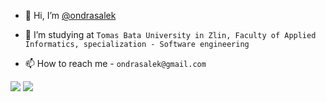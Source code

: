 - 👋 Hi, I’m [@ondrasalek](https://github.com/ondrasalek)
<!-- - 👀 I’m interested in `Web applications, Multiplatform programming...` -->
- 🌱 I’m studying at `Tomas Bata University in Zlin, Faculty of Applied Informatics, specialization - Software engineering`
<!---- 
🌱 I’m currently learning `Python` & `JS`
- 💞️ I’m looking to collaborate on `Frontend WEB Applications...`
  --->
- 📫 How to reach me - `ondrasalek@gmail.com`

![](https://komarev.com/ghpvc/?username=ondrasalek&color=blue&style=plastic&label=Profile+View)
![](https://hit.yhype.me/github/profile?user_id=57462486)

<!---
ondrasalek/ondrasalek is a ✨ special ✨ repository because its `README.md` (this file) appears on your GitHub profile.
You can click the Preview link to take a look at your changes.
--->
